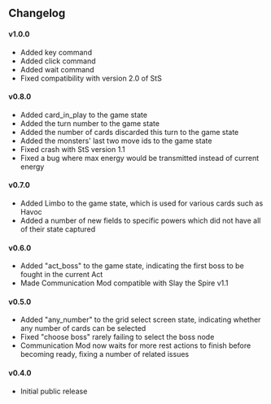 ## Changelog ##

#### v1.0.0 ####
* Added key command
* Added click command
* Added wait command
* Fixed compatibility with version 2.0 of StS

#### v0.8.0 ####
* Added card_in_play to the game state
* Added the turn number to the game state
* Added the number of cards discarded this turn to the game state
* Added the monsters' last two move ids to the game state
* Fixed crash with StS version 1.1
* Fixed a bug where max energy would be transmitted instead of current energy

#### v0.7.0 ####
* Added Limbo to the game state, which is used for various cards such as Havoc
* Added a number of new fields to specific powers which did not have all of their state captured

#### v0.6.0 ####
* Added "act_boss" to the game state, indicating the first boss to be fought in the current Act
* Made Communication Mod compatible with Slay the Spire v1.1

#### v0.5.0 ####
* Added "any_number" to the grid select screen state, indicating whether any number of cards can be selected
* Fixed "choose boss" rarely failing to select the boss node
* Communication Mod now waits for more rest actions to finish before becoming ready, fixing a number of related issues

#### v0.4.0 ####
* Initial public release